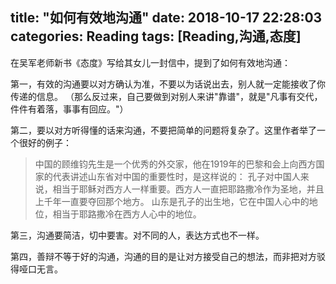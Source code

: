 title: "如何有效地沟通"
date: 2018-10-17 22:28:03
categories: Reading
tags: [Reading,沟通,态度]
---

在吴军老师新书《态度》写给其女儿一封信中，提到了如何有效地沟通：

第一，有效的沟通要以对方确认为准，不要以为话说出去，别人就一定能接收了你传递的信息。
（那么反过来，自己要做到对别人来讲"靠谱"，就是"凡事有交代，件件有着落，事事有回应。"）

第二，要以对方听得懂的话来沟通，不要把简单的问题将复杂了。这里作者举了一个很好的例子：

> 中国的顾维钧先生是一个优秀的外交家，他在1919年的巴黎和会上向西方国家的代表讲述山东省对中国的重要性时，是这样说的：
孔子对中国人来说，相当于耶稣对西方人一样重要。西方人一直把耶路撒冷作为圣地，并且上千年一直要夺回那个地方。
山东是孔子的出生地，它在中国人心中的地位，相当于耶路撒冷在西方人心中的地位。

第三，沟通要简洁，切中要害。对不同的人，表达方式也不一样。

第四，善辩不等于好的沟通，沟通的目的是让对方接受自己的想法，而非把对方驳得哑口无言。
